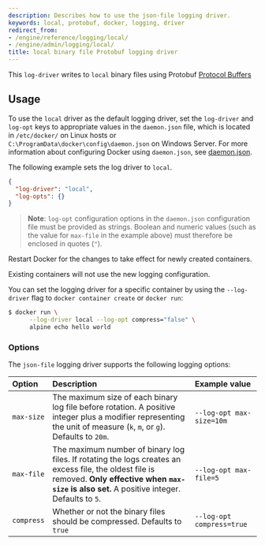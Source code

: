 ```yaml
---
description: Describes how to use the json-file logging driver.
keywords: local, protobuf, docker, logging, driver
redirect_from:
- /engine/reference/logging/local/
- /engine/admin/logging/local/
title: local binary file Protobuf logging driver
---
```


This `log-driver` writes to `local` binary files using Protobuf [Protocol Buffers](https://en.wikipedia.org/wiki/Protocol_Buffers)

## Usage

To use the `local` driver as the default logging driver, set the `log-driver`
and `log-opt` keys to appropriate values in the `daemon.json` file, which is
located in `/etc/docker/` on Linux hosts or
`C:\ProgramData\docker\config\daemon.json` on Windows Server. For more information about
configuring Docker using `daemon.json`, see
[daemon.json](/engine/reference/commandline/dockerd.md#daemon-configuration-file).

The following example sets the log driver to `local`.

```json
{
  "log-driver": "local",
  "log-opts": {}
}
```

> **Note**: `log-opt` configuration options in the `daemon.json` configuration
> file must be provided as strings. Boolean and numeric values (such as the value
> for `max-file` in the example above) must therefore be enclosed in quotes (`"`).

Restart Docker for the changes to take effect for newly created containers.

Existing containers will not use the new logging configuration.

You can set the logging driver for a specific container by using the
`--log-driver` flag to `docker container create` or `docker run`:

```bash
$ docker run \
      --log-driver local --log-opt compress="false" \
      alpine echo hello world
```

### Options

The `json-file` logging driver supports the following logging options:

| Option      | Description                                                                                                                                                                                                   | Example  value                           |
|:------------|:--------------------------------------------------------------------------------------------------------------------------------------------------------------------------------------------------------------|:-----------------------------------------|
| `max-size`  | The maximum size of each binary log file before rotation. A positive integer plus a modifier representing the unit of measure (`k`, `m`, or `g`). Defaults to `20m`.                                          | `--log-opt max-size=10m`                 |
| `max-file`  | The maximum number of binary log files. If rotating the logs creates an excess file, the oldest file is removed. **Only effective when `max-size` is also set.** A positive integer. Defaults to `5`.         | `--log-opt max-file=5`                   |
| `compress`  | Whether or not the binary files should be compressed. Defaults to `true`                                                                                                                                      | `--log-opt compress=true`              |
